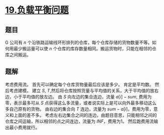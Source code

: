 # [$19.$负载平衡问题](https://www.luogu.org/problemnew/show/P4016)
## 题目
G 公司有 $n$ 个沿铁路运输线环形排列的仓库，每个仓库存储的货物数量不等。如何用最少搬运量可以使 $n$ 个仓库的库存数量相同。搬运货物时，只能在相邻的仓库之间搬运。
## 题解
考虑费用流。
首先可以确定每个仓库货物量最后应该是多少。
肯定是平均数。
然后考虑建模。
建立 $S$, $T$,然后将仓库按照货量与平均值的关系，大于平均值的放右边，小于平均值的放左边。
由 $S$ 向左边的集合连边，流量 $a[i]-sum$, 费用为零，表示最多可从 $S$ 点获得这么多流量，或者说实际上是可以向外最多移动这么多自己原有的货物。
由右边的集合向 $T$ 连边，流量为 $sum-a[i]$，费用为零，意义和上面的差不多。
考虑左右边集合之间的连边，由题目意思，只能相邻之间的仓库之间运输，所以相邻的点之间连边，流量为 $INF$，费用为1。
然后跑费用流输出最小费用就行。